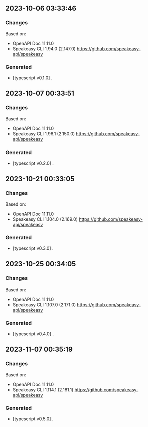 

## 2023-10-06 03:33:46
### Changes
Based on:
- OpenAPI Doc 11.11.0 
- Speakeasy CLI 1.94.0 (2.147.0) https://github.com/speakeasy-api/speakeasy
### Generated
- [typescript v0.1.0] .

## 2023-10-07 00:33:51
### Changes
Based on:
- OpenAPI Doc 11.11.0 
- Speakeasy CLI 1.96.1 (2.150.0) https://github.com/speakeasy-api/speakeasy
### Generated
- [typescript v0.2.0] .

## 2023-10-21 00:33:05
### Changes
Based on:
- OpenAPI Doc 11.11.0 
- Speakeasy CLI 1.104.0 (2.169.0) https://github.com/speakeasy-api/speakeasy
### Generated
- [typescript v0.3.0] .

## 2023-10-25 00:34:05
### Changes
Based on:
- OpenAPI Doc 11.11.0 
- Speakeasy CLI 1.107.0 (2.171.0) https://github.com/speakeasy-api/speakeasy
### Generated
- [typescript v0.4.0] .

## 2023-11-07 00:35:19
### Changes
Based on:
- OpenAPI Doc 11.11.0 
- Speakeasy CLI 1.114.1 (2.181.1) https://github.com/speakeasy-api/speakeasy
### Generated
- [typescript v0.5.0] .